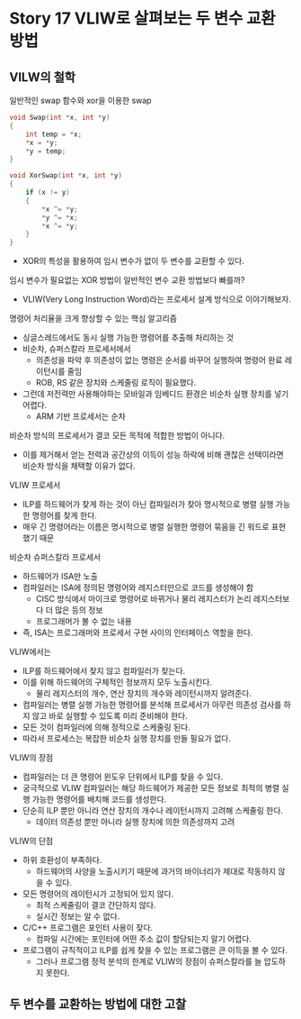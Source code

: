 # Story 17 VLIW로 살펴보는 두 변수 교환 방법


## VILW의 철학
일반적인 swap 함수와 xor을 이용한 swap
~~~C++
void Swap(int *x, int *y)
{
    int temp = *x;
    *x = *y;
    *y = temp;
}

void XorSwap(int *x, int *y)
{
    if (x != y)
    {
        *x ^= *y;
        *y ^= *x;
        *x ^= *y;
    }
}
~~~
* XOR의 특성을 활용하여 임시 변수가 없이 두 변수를 교환할 수 있다.

임시 변수가 필요없는 XOR 방법이 일반적인 변수 교환 방법보다 빠를까?
* VLIW(Very Long Instruction Word)라는 프로세서 설계 방식으로 이야기해보자.

명령어 처리율을 크게 향상할 수 있는 핵심 알고리즘
* 싱글스레드에서도 동시 실행 가능한 명령어를 추출해 처리하는 것
* 비순차, 슈퍼스칼라 프로세서에서
  * 의존성을 파악 후 의존성이 없는 명령은 순서를 바꾸어 실행하여 명령어 완료 레이턴시를 줄임
  * ROB, RS 같은 장치와 스케줄링 로직이 필요했다.
* 그런데 저전력만 사용해야하는 모바일과 임베디드 환경은 비순차 실행 장치를 넣기 어렵다.
  * ARM 기반 프로세서는 순차

비순차 방식의 프로세서가 결코 모든 목적에 적합한 방법이 아니다.
* 이를 제거해서 얻는 전력과 공간상의 이득이 성능 하락에 비해 괜찮은 선택이라면 비순차 방식을 채택할 이유가 없다.

VLIW 프로세서
* ILP를 하드웨어가 찾게 하는 것이 아닌 컴파일러가 찾아 명시적으로 병렬 실행 가능한 명령어를 찾게 한다.
* 매우 긴 명령어라는 이름은 명시적으로 병렬 실행한 명령어 묶음을 긴 워드로 표현했기 때문

비순차 슈퍼스칼라 프로세서
* 하드웨어가 ISA만 노출
* 컴파일러는 ISA에 정의된 명령어와 레지스터만으로 코드를 생성해야 함
  * CISC 방식에서 마이크로 명령어로 바뀌거나 물리 레지스터가 논리 레지스터보다 더 많은 등의 정보
  * 프로그래머가 볼 수 없는 내용
* 즉, ISA는 프로그래머와 프로세서 구현 사이의 인터페이스 역할을 한다.

VLIW에서는
* ILP를 하드웨어에서 찾지 않고 컴파일러가 찾는다.
* 이를 위해 하드웨어의 구체적인 정보까지 모두 노출시킨다.
  * 물리 레지스터의 개수, 연산 장치의 개수와 레이턴시까지 알려준다.
* 컴파일러는 병렬 실행 가능한 명령어를 분석해 프로세서가 아무런 의존성 검사를 하지 않고 바로 실행할 수 있도록 미리 준비해야 한다.
* 모든 것이 컴파일러에 의해 정적으로 스케줄링 된다.
* 따라서 프로세스는 복잡한 비순차 실행 장치를 만들 필요가 없다.

VLIW의 장점
* 컴파일러는 더 큰 명령어 윈도우 단위에서 ILP를 찾을 수 있다.
* 궁극적으로 VLIW 컴파일러는 해당 하드웨어가 제공한 모든 정보로 최적의 병렬 실행 가능한 명령어를 배치해 코드를 생성한다.
* 단순히 ILP 뿐만 아니라 연산 장치의 개수나 레이턴시까지 고려해 스케줄링 한다.
  * 데이터 의존성 뿐만 아니라 실행 장치에 의한 의존성까지 고려

VLIW의 단점
* 하위 호환성이 부족하다.
  * 하드웨어의 사양을 노출시키기 때문에 과거의 바이너리가 제대로 작동하지 않을 수 있다.
* 모든 명령어의 레이턴시가 고정되어 있지 않다.
  * 최적 스케줄링이 결코 간단하지 않다.
  * 실시간 정보는 알 수 없다.
* C/C++ 프로그램은 포인터 사용이 잦다.
  * 컴파일 시간에는 포인터에 어떤 주소 값이 할당되는지 알기 어렵다.
* 프로그램이 규칙적이고 ILP를 쉽게 찾을 수 있는 프로그램은 큰 이득을 볼 수 있다.
  * 그러나 프로그램 정적 분석의 한계로 VLIW의 장점이 슈퍼스칼라를 늘 압도하지 못한다.

## 두 변수를 교환하는 방법에 대한 고찰
